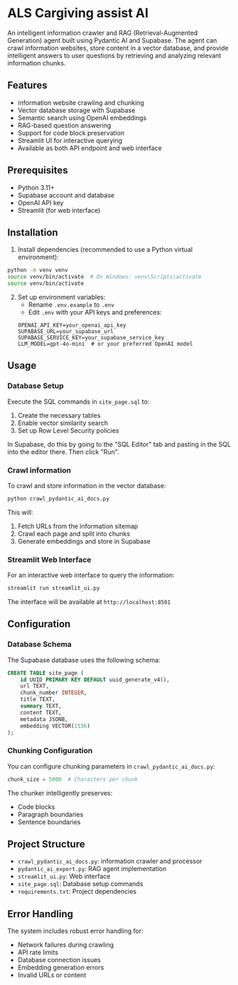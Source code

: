 # ALS Cargiving assist AI

An intelligent information crawler and RAG (Retrieval-Augmented Generation) agent built using Pydantic AI and Supabase. The agent can crawl information websites, store content in a vector database, and provide intelligent answers to user questions by retrieving and analyzing relevant information chunks.

## Features

- information website crawling and chunking
- Vector database storage with Supabase
- Semantic search using OpenAI embeddings
- RAG-based question answering
- Support for code block preservation
- Streamlit UI for interactive querying
- Available as both API endpoint and web interface

## Prerequisites

- Python 3.11+
- Supabase account and database
- OpenAI API key
- Streamlit (for web interface)

## Installation

1. Install dependencies (recommended to use a Python virtual environment):
```bash
python -m venv venv
source venv/bin/activate  # On Windows: venv\Scripts\activate
source venv/bin/activate
```

2. Set up environment variables:
   - Rename `.env.example` to `.env`
   - Edit `.env` with your API keys and preferences:
   ```env
   OPENAI_API_KEY=your_openai_api_key
   SUPABASE_URL=your_supabase_url
   SUPABASE_SERVICE_KEY=your_supabase_service_key
   LLM_MODEL=gpt-4o-mini  # or your preferred OpenAI model
   ```

## Usage

### Database Setup

Execute the SQL commands in `site_page.sql` to:
1. Create the necessary tables
2. Enable vector similarity search
3. Set up Row Level Security policies

In Supabase, do this by going to the "SQL Editor" tab and pasting in the SQL into the editor there. Then click "Run".

### Crawl information

To crawl and store information in the vector database:

```bash
python crawl_pydantic_ai_docs.py
```

This will:
1. Fetch URLs from the information sitemap
2. Crawl each page and split into chunks
3. Generate embeddings and store in Supabase

### Streamlit Web Interface

For an interactive web interface to query the information:

```bash
streamlit run streamlit_ui.py
```

The interface will be available at `http://localhost:8501`

## Configuration

### Database Schema

The Supabase database uses the following schema:
```sql
CREATE TABLE site_page (
    id UUID PRIMARY KEY DEFAULT uuid_generate_v4(),
    url TEXT,
    chunk_number INTEGER,
    title TEXT,
    summary TEXT,
    content TEXT,
    metadata JSONB,
    embedding VECTOR(1536)
);
```

### Chunking Configuration

You can configure chunking parameters in `crawl_pydantic_ai_docs.py`:
```python
chunk_size = 5000  # Characters per chunk
```

The chunker intelligently preserves:
- Code blocks
- Paragraph boundaries
- Sentence boundaries

## Project Structure

- `crawl_pydantic_ai_docs.py`: information crawler and processor
- `pydantic_ai_expert.py`: RAG agent implementation
- `streamlit_ui.py`: Web interface
- `site_page.sql`: Database setup commands
- `requirements.txt`: Project dependencies


## Error Handling

The system includes robust error handling for:
- Network failures during crawling
- API rate limits
- Database connection issues
- Embedding generation errors
- Invalid URLs or content
